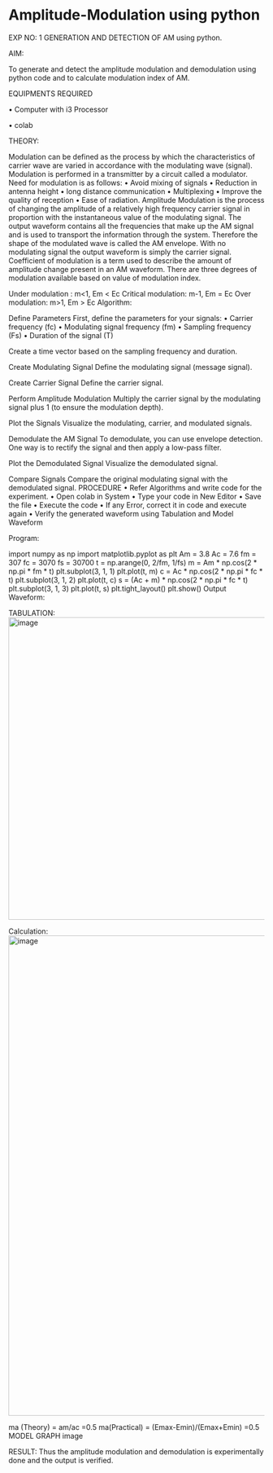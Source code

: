 <h1>Amplitude-Modulation using python</h1>

EXP NO: 1 GENERATION AND DETECTION OF AM using python.

AIM:

To generate and detect the amplitude modulation and demodulation using python code and to calculate modulation index of AM.

EQUIPMENTS REQUIRED

• Computer with i3 Processor

• colab

THEORY:

Modulation can be defined as the process by which the characteristics of carrier wave are varied in accordance with the modulating wave (signal). Modulation is performed in a transmitter by a circuit called a modulator. Need for modulation is as follows: • Avoid mixing of signals • Reduction in antenna height • long distance communication • Multiplexing • Improve the quality of reception • Ease of radiation. Amplitude Modulation is the process of changing the amplitude of a relatively high frequency carrier signal in proportion with the instantaneous value of the modulating signal. The output waveform contains all the frequencies that make up the AM signal and is used to transport the information through the system. Therefore the shape of the modulated wave is called the AM envelope. With no modulating signal the output waveform is simply the carrier signal. Coefficient of modulation is a term used to describe the amount of amplitude change present in an AM waveform. There are three degrees of modulation available based on value of modulation index.

Under modulation : m<1, Em < Ec
Critical modulation: m-1, Em = Ec
Over modulation: m>1, Em > Ec
Algorithm:

Define Parameters First, define the parameters for your signals: • Carrier frequency (fc) • Modulating signal frequency (fm) • Sampling frequency (Fs) • Duration of the signal (T)

Create a time vector based on the sampling frequency and duration.

Create Modulating Signal Define the modulating signal (message signal).

Create Carrier Signal Define the carrier signal.

Perform Amplitude Modulation Multiply the carrier signal by the modulating signal plus 1 (to ensure the modulation depth).

Plot the Signals Visualize the modulating, carrier, and modulated signals.

Demodulate the AM Signal To demodulate, you can use envelope detection. One way is to rectify the signal and then apply a low-pass filter.

Plot the Demodulated Signal Visualize the demodulated signal.

Compare Signals Compare the original modulating signal with the demodulated signal. PROCEDURE • Refer Algorithms and write code for the experiment. • Open colab in System • Type your code in New Editor • Save the file • Execute the code • If any Error, correct it in code and execute again • Verify the generated waveform using Tabulation and Model Waveform

Program:

import numpy as np
import matplotlib.pyplot as plt
Am = 3.8
Ac = 7.6
fm = 307
fc = 3070
fs = 30700
t = np.arange(0, 2/fm, 1/fs)
m = Am * np.cos(2 * np.pi * fm * t)
plt.subplot(3, 1, 1)
plt.plot(t, m)
c = Ac * np.cos(2 * np.pi * fc * t)
plt.subplot(3, 1, 2)
plt.plot(t, c)
s = (Ac + m) * np.cos(2 * np.pi * fc * t)
plt.subplot(3, 1, 3)
plt.plot(t, s)
plt.tight_layout()
plt.show()
Output Waveform: 

TABULATION: <img width="838" height="594" alt="image" src="https://github.com/user-attachments/assets/a186f38a-c418-4f44-b113-8d377c4ef78c" />


Calculation: <img width="1518" height="943" alt="image" src="https://github.com/user-attachments/assets/614ce00d-9d5f-4cc7-9f5d-9e6ebe04db1f" />


ma (Theory) = am/ac =0.5
ma(Practical) = (Emax-Emin)/(Emax+Emin) =0.5
MODEL GRAPH image

RESULT: Thus the amplitude modulation and demodulation is experimentally done and the output is verified.
